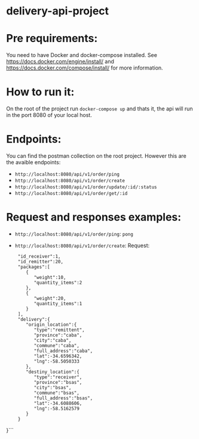 # delivery-api-project

# Pre requirements:

You need to have Docker and docker-compose installed. See https://docs.docker.com/engine/install/ and https://docs.docker.com/compose/install/ for more information.

# How to run it:
On the root of the project run `docker-compose up` and thats it, the api will run in the port 8080 of your local host. 

# Endpoints:

You can find the postman collection on the root project. However this are the avaible endpoints:

- `http://localhost:8080/api/v1/order/ping`
- `http://localhost:8080/api/v1/order/create`
- `http://localhost:8080/api/v1/order/update/:id/:status`
- `http://localhost:8080/api/v1/order/get/:id`

# Request and responses examples:
  
- `http://localhost:8080/api/v1/order/ping`: `pong`

- `http://localhost:8080/api/v1/order/create`:
  Request:

  ```{
   "id_receiver":1,
   "id_remitter":20,
   "packages":[
      {
         "weight":10,
         "quantity_items":2
      },
      {
         "weight":20,
         "quantity_items":1
      }
   ],
   "delivery":{
      "origin_location":{
         "type":"remittent",
         "province":"caba",
         "city":"caba",
         "commune":"caba",
         "full_address":"caba",
         "lat":-34.6596342,
         "lng":-58.5050333
      },
      "destiny_location":{
         "type":"receiver",
         "province":"bsas",
         "city":"bsas",
         "commune":"bsas",
         "full_address":"bsas",
         "lat":-34.6088606,
         "lng":-58.5162579
      }
   }
}```
